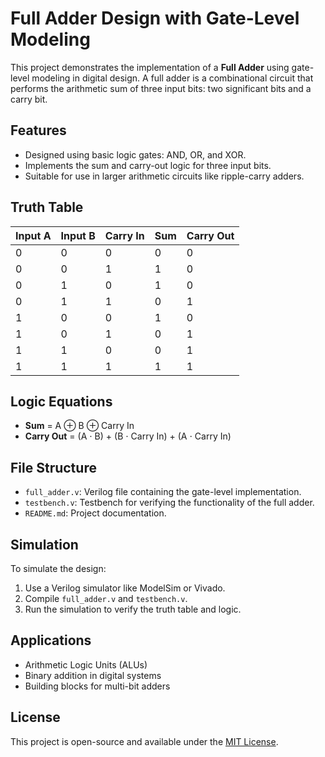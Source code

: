 # Full Adder Design with Gate-Level Modeling

This project demonstrates the implementation of a **Full Adder** using gate-level modeling in digital design. A full adder is a combinational circuit that performs the arithmetic sum of three input bits: two significant bits and a carry bit.

## Features
- Designed using basic logic gates: AND, OR, and XOR.
- Implements the sum and carry-out logic for three input bits.
- Suitable for use in larger arithmetic circuits like ripple-carry adders.

## Truth Table

| Input A | Input B | Carry In | Sum | Carry Out |
|---------|---------|----------|-----|-----------|
|    0    |    0    |     0    |  0  |     0     |
|    0    |    0    |     1    |  1  |     0     |
|    0    |    1    |     0    |  1  |     0     |
|    0    |    1    |     1    |  0  |     1     |
|    1    |    0    |     0    |  1  |     0     |
|    1    |    0    |     1    |  0  |     1     |
|    1    |    1    |     0    |  0  |     1     |
|    1    |    1    |     1    |  1  |     1     |

## Logic Equations
- **Sum** = A ⊕ B ⊕ Carry In
- **Carry Out** = (A ⋅ B) + (B ⋅ Carry In) + (A ⋅ Carry In)

## File Structure
- `full_adder.v`: Verilog file containing the gate-level implementation.
- `testbench.v`: Testbench for verifying the functionality of the full adder.
- `README.md`: Project documentation.

## Simulation
To simulate the design:
1. Use a Verilog simulator like ModelSim or Vivado.
2. Compile `full_adder.v` and `testbench.v`.
3. Run the simulation to verify the truth table and logic.

## Applications
- Arithmetic Logic Units (ALUs)
- Binary addition in digital systems
- Building blocks for multi-bit adders

## License
This project is open-source and available under the [MIT License](LICENSE).
